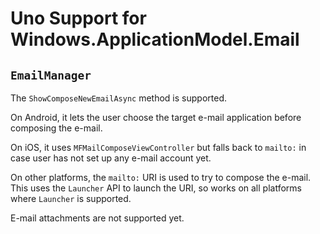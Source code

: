 ﻿# Uno Support for Windows.ApplicationModel.Email

## `EmailManager`

The `ShowComposeNewEmailAsync` method is supported.

On Android, it lets the user choose the target e-mail application before composing the e-mail.

On iOS, it uses `MFMailComposeViewController` but falls back to `mailto:` in case user has not set up any e-mail account yet.

On other platforms, the `mailto:` URI is used to try to compose the e-mail. This uses the `Launcher` API to launch the URI, so works on all platforms where `Launcher` is supported.

E-mail attachments are not supported yet.